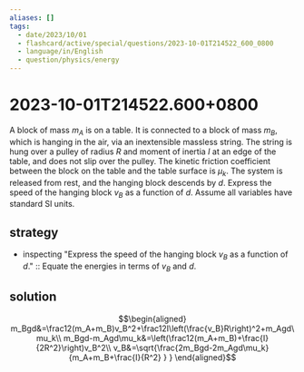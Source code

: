 ```yaml
---
aliases: []
tags:
  - date/2023/10/01
  - flashcard/active/special/questions/2023-10-01T214522_600_0800
  - language/in/English
  - question/physics/energy
---
```


# 2023-10-01T214522.600+0800

A block of mass $m_A$ is on a table. It is connected to a block of mass $m_B$, which is hanging in the air, via an inextensible massless string. The string is hung over a pulley of radius $R$ and moment of inertia $I$ at an edge of the table, and does not slip over the pulley. The kinetic friction coefficient between the block on the table and the table surface is $\mu_k$. The system is released from rest, and the hanging block descends by $d$. Express the speed of the hanging block $v_B$ as a function of $d$. Assume all variables have standard SI units.

## strategy

- inspecting "Express the speed of the hanging block $v_B$ as a function of $d$." :: Equate the energies in terms of $v_B$ and $d$. <!--SR:!2024-09-23,63,310-->

## solution

$$\begin{aligned}
m_Bgd&=\frac12(m_A+m_B)v_B^2+\frac12I\left(\frac{v_B}R\right)^2+m_Agd\mu_k\\
m_Bgd-m_Agd\mu_k&=\left(\frac12(m_A+m_B)+\frac{I}{2R^2}\right)v_B^2\\
v_B&=\sqrt{\frac{2m_Bgd-2m_Agd\mu_k}{m_A+m_B+\frac{I}{R^2} } }
\end{aligned}$$
